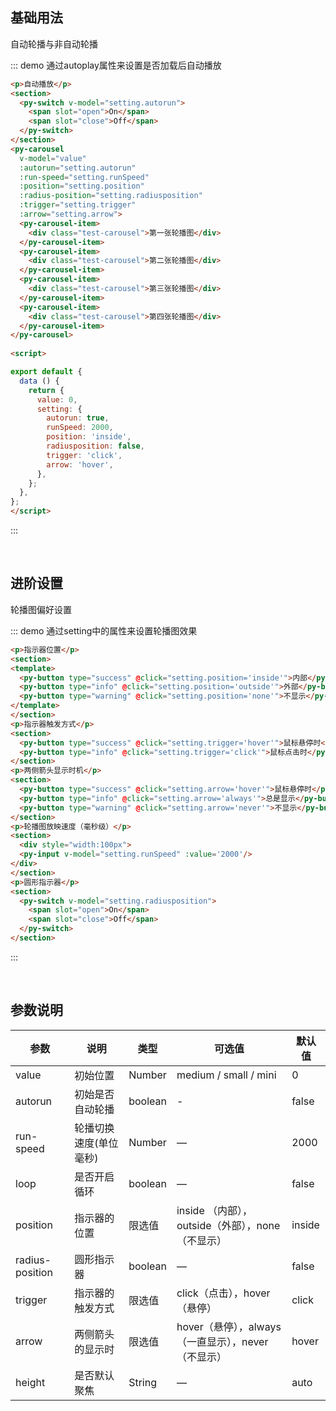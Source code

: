 <style>
.test-carousel{
  height: 100%;
  line-height: 200px;
  text-align: center;
  color: #fff;
  font-size: 20px;
  background: #65c9bb;
}
section{
  margin: 10px 0;
}
</style>
## 基础用法

自动轮播与非自动轮播

::: demo 通过autoplay属性来设置是否加载后自动播放
```html
<p>自动播放</p>
<section>
  <py-switch v-model="setting.autorun">
    <span slot="open">On</span>
    <span slot="close">Off</span>
  </py-switch>
</section>
<py-carousel
  v-model="value"
  :autorun="setting.autorun"
  :run-speed="setting.runSpeed"
  :position="setting.position"
  :radius-position="setting.radiusposition"
  :trigger="setting.trigger"
  :arrow="setting.arrow">
  <py-carousel-item>
    <div class="test-carousel">第一张轮播图</div>
  </py-carousel-item>
  <py-carousel-item>
    <div class="test-carousel">第二张轮播图</div>
  </py-carousel-item>
  <py-carousel-item>
    <div class="test-carousel">第三张轮播图</div>
  </py-carousel-item>
  <py-carousel-item>
    <div class="test-carousel">第四张轮播图</div>
  </py-carousel-item>
</py-carousel>
  
<script>

export default {
  data () {
    return {
      value: 0,
      setting: {
        autorun: true,
        runSpeed: 2000,
        position: 'inside',
        radiusposition: false,
        trigger: 'click',
        arrow: 'hover',
      },
    };
  },
};
</script>
```
::: 

<br>

## 进阶设置

轮播图偏好设置

::: demo 通过setting中的属性来设置轮播图效果
```html
<p>指示器位置</p>
<section>
<template>
  <py-button type="success" @click="setting.position='inside'">内部</py-button>
  <py-button type="info" @click="setting.position='outside'">外部</py-button>
  <py-button type="warning" @click="setting.position='none'">不显示</py-button>
</template>
</section>
<p>指示器触发方式</p>
<section>
  <py-button type="success" @click="setting.trigger='hover'">鼠标悬停时</py-button>
  <py-button type="info" @click="setting.trigger='click'">鼠标点击时</py-button>
</section>
<p>两侧箭头显示时机</p>
<section>
  <py-button type="success" @click="setting.arrow='hover'">鼠标悬停时</py-button>
  <py-button type="info" @click="setting.arrow='always'">总是显示</py-button>
  <py-button type="warning" @click="setting.arrow='never'">不显示</py-button>
</section>
<p>轮播图放映速度（毫秒级）</p>
<section>
  <div style="width:100px">
  <py-input v-model="setting.runSpeed" :value='2000'/>
</div>
</section>
<p>圆形指示器</p>
<section>
  <py-switch v-model="setting.radiusposition">
    <span slot="open">On</span>
    <span slot="close">Off</span>
  </py-switch>
</section>
```
::: 

<br>

## 参数说明

| 参数            | 说明                  | 类型    | 可选值                                             | 默认值 |
| -------------- | --------------------- | ------- | -------------------------------------------------- | ------ |
| value          | 初始位置               | Number  | medium / small / mini                              |   0   |
| autorun       | 初始是否自动轮播       |  boolean | -                                                  | false |
| run-speed      | 轮播切换速度(单位毫秒)  | Number  | —                                                     | 2000 |
| loop           | 是否开启循环           | boolean | —                                                 | false  |
| position           | 指示器的位置           | 限选值   |inside （内部），outside（外部），none（不显示） | inside  |
| radius-position     | 圆形指示器             | boolean | —                                            | false  |
| trigger        | 指示器的触发方式        | 限选值  | click（点击），hover（悬停）                        | click  |
| arrow          | 两侧箭头的显示时        | 限选值  | hover（悬停），always（一直显示），never（不显示）    |hover |
| height         | 是否默认聚焦            | String | —                                                  | auto |
